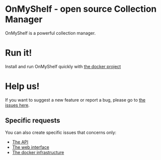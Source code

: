 # OnMyShelf - open source Collection Manager

OnMyShelf is a powerful collection manager.

# Run it!
Install and run OnMyShelf quickly with [the docker project](https://github.com/onmyshelf/docker)

# Help us!
If you want to suggest a new feature or report a bug, please go to [the issues here](https://github.com/onmyshelf/onmyshelf/issues).

## Specific requests
You can also create specific issues that concerns only:
- [The API](https://github.com/onmyshelf/api/issues)
- [The web interface](https://github.com/onmyshelf/web/issues)
- [The docker infrastructure](https://github.com/onmyshelf/docker/issues)
